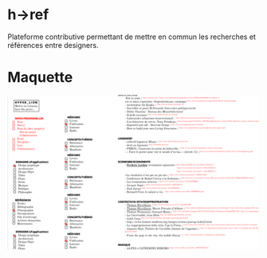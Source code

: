 h->ref
=====

Plateforme contributive permettant de mettre en commun les recherches et références entre designers.

Maquette
========

![première maquette](https://raw.githubusercontent.com/EtienneOz/Hyper/master/maquette/maquette.png)

